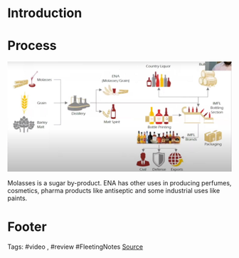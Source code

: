 # Introduction

# Process
![Alcohol Production Process](https://github.com/hashxim/hconMD/blob/master/work_md/Obsidian/Resources/Alcohol%20Production%20Process.JPG?raw=true)

Molasses is a sugar by-product. ENA has other uses in producing perfumes, cosmetics, pharma products like antiseptic and some industrial uses like paints. 



# Footer
Tags: #video , #review #FleetingNotes
[Source](https://youtu.be/tsNopdKIFaw)
<!--stackedit_data:
eyJoaXN0b3J5IjpbLTE4MTg3Mzk0OTUsNDE4MTE4ODAzLC0xOT
c3MzU1MDIwXX0=
-->